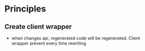# Principles
## Create client wrapper
- when changes api, regenerated code will be regenerated. Client wrapper prevent every time rewriting